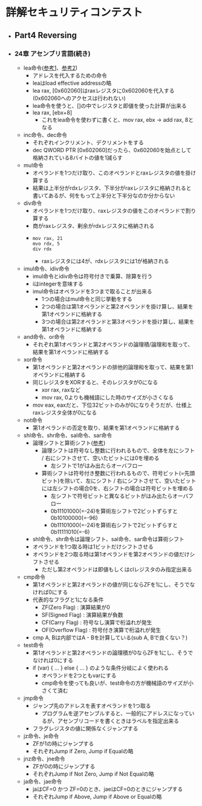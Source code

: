 # 詳解セキュリティコンテスト
- ## Part4 Reversing
- ### 24章 アセンブリ言語(続き)
	- lea命令([参考1](https://qiita.com/kaito_tateyama/items/89272098f4b286b64115#%E5%91%BD%E4%BB%A4)、[参考2](https://qiita.com/nirasan/items/65e8107ae21fcc36d0c9#mov-%E3%81%A8-lea-%E3%81%AE%E9%81%95%E3%81%84%E3%81%AF))
		- アドレスを代入するための命令
		- leaはload effective addressの略
		- lea rax, [0x602060]はraxレジスタに0x602060を代入する(0x602060へのアクセスは行われない)
		- lea命令を使うと、[]の中でレジスタと即値を使った計算が出来る
		- lea rax, [ebx+8]
			- これをlea命令を使わずに書くと、mov rax, ebx → add rax, 8となる
	- inc命令、dec命令
		- それぞれインクリメント、デクリメントをする
		- dec QWORD PTR [0x602060]だったら、0x602060を始点として格納されている8バイトの値を1減らす
	- mul命令
		- オペランドを1つだけ取り、このオペランドとraxレジスタの値を掛け算する
		- 結果は上半分がrdxレジスタ、下半分がraxレジスタに格納されると書いてあるが、何をもって上半分と下半分なのか分からない
	- div命令
		- オペランドを1つだけ取り、raxレジスタの値をこのオペランドで割り算する
		- 商がraxレジスタ、剰余がrdxレジスタに格納される
		- ```
		  mov rax, 21
		  mvo rdx, 5
		  div rdx
		  ```
			- raxレジスタには4が、rdxレジスタには1が格納される
	- imul命令、idiv命令
		- imul命令とidiv命令は符号付きで乗算、除算を行う
		- iはintegerを意味する
		- imul命令はオペランドを3つまで取ることが出来る
			- 1つの場合はmul命令と同じ挙動をする
			- 2つの場合は第1オペランドと第2オペランドを掛け算し、結果を第1オペランドに格納する
			- 3つの場合は第2オペランドと第3オペランドを掛け算し、結果を第1オペランドに格納する
	- and命令、or命令
		- それぞれ第1オペランドと第2オペランドの論理積/論理和を取って、結果を第1オペランドに格納する
	- xor命令
		- 第1オペランドと第2オペランドの排他的論理和を取って、結果を第1オペランドに格納する
		- 同じレジスタをXORすると、そのレジスタが0になる
			- xor rax, raxなど
			- mov rax, 0よりも機械語にした時のサイズが小さくなる
		- mov eax, eaxだと、下位32ビットのみが0になりそうだが、仕様上raxレジスタ全体が0になる
	- not命令
		- 第1オペランドの否定を取り、結果を第1オペランドに格納する
	- shl命令、shr命令、sal命令、sar命令
		- 論理シフトと算術シフト([参考](https://qiita.com/Upatissa/items/a83dcb92f124c22d0565))
			- 論理シフトは符号なし整数に行われるもので、全体を左にシフト / 右にシフトさせて、空いたビットには0を埋める
				- 左シフトで1がはみ出たらオーバフロー
			- 算術シフトは符号付き整数に行われるもので、符号ビット(=先頭ビット)を除いて、左にシフト / 右にシフトさせて、空いたビットには左シフトの場合0を、右シフトの場合は符号ビットを埋める
				- 左シフトで符号ビットと異なるビットがはみ出たらオーバフロー
				- 0b11101000(=-24)を算術左シフトで2ビットずらすと0b10100000(=-96)
				- 0b11101000(=-24)を算術右シフトで2ビットずらすと0b11111010(=-6)
		- shl命令、shr命令は論理シフト、sal命令、sar命令は算術シフト
		- オペランドを1つ取る時は1ビットだけシフトさせる
		- オペランドを2つ取る時は第1オペランドを第2オペランドの値だけシフトさせる
			- ただし第2オペランドは即値もしくはclレジスタのみ指定出来る
	- cmp命令
		- 第1オペランドと第2オペランドの値が同じならZFを1にし、そうでなければ0にする
		- 代表的なフラグと1になる条件
			- ZF(Zero Flag) : 演算結果が0
			- SF(Signed Flag) : 演算結果が負数
			- CF(Carry Flag) : 符号なし演算で桁溢れが発生
			- OF(Overflow Flag) : 符号付き演算で桁溢れが発生
		- cmp A, Bは内部ではA - Bを計算している(sub A, Bで良くない？)
	- test命令
		- 第1オペランドと第2オペランドの論理積が0ならZFを1にし、そうでなければ0にする
		- if (var) { ... } else { ... } のような条件分岐によく使われる
			- オペランドを2つともvarにする
			- cmp命令を使っても良いが、test命令の方が機械語のサイズが小さくて済む
	- jmp命令
		- ジャンプ先のアドレスを表すオペランドを1つ取る
			- プログラムを逆アセンブルすると、一般的にアドレスになっているが、アセンブリコードを書くときはラベルを指定出来る
		- フラグレジスタの値に関係なくジャンプする
	- jz命令、je命令
		- ZFが1の時にジャンプする
		- それぞれJump if Zero, Jump if Equalの略
	- jnz命令、jne命令
		- ZFが0の時にジャンプする
		- それぞれJump if Not Zero, Jump if Not Equalの略
	- ja命令、jae命令
		- jaはCF=0 かつ ZF=0のとき、jaeはCF=0のときにジャンプする
		- それぞれJump if Above, Jump if Above or Equalの略